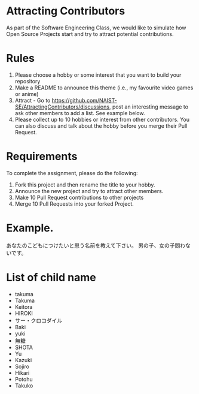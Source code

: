 # Attracting Contributors
As part of the Software Engineering Class, we would like to simulate how Open Source Projects start and try to attract potential contributions.

# Rules

1. Please choose a hobby or some interest that you want to build your repository
2. Make a README to announce this theme (i.e., my favourite video games or anime)
3. Attract - Go to https://github.com/NAIST-SE/AttractingContributors/discussions, post an interesting message to ask other members to add a list. See example below.
4. Please collect up to 10 hobbies or interest from other contributors. You can also discuss and talk about the hobby before you merge their Pull Request.

# Requirements
To complete the assignment, please do the following:
1. Fork this project and then rename the title to your hobby. 
2. Announce the new project and try to attract other members.
3. Make 10 Pull Request contributions to other projects
4. Merge 10 Pull Requests into your forked Project.

# Example. 
あなたのこどもにつけたいと思う名前を教えて下さい。
男の子、女の子問わないです。
# List of child name
- takuma
- Takuma
- Keitora
- HIROKI
- サー・クロコダイル
- Baki
- yuki
- 無糖
- SHOTA
- Yu
- Kazuki
- Sojiro
- Hikari
- Potohu
- Takuko
